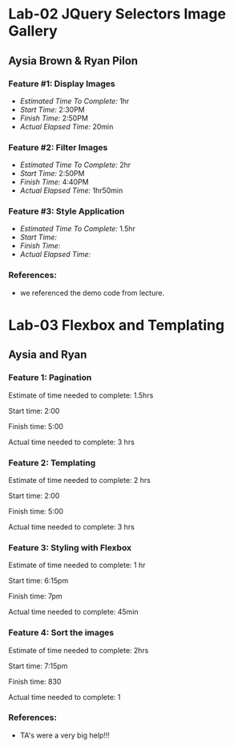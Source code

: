 # Lab-02 JQuery Selectors Image Gallery
## Aysia Brown & Ryan Pilon

### Feature #1: Display Images
- *Estimated Time To Complete:* 1hr
- *Start Time:* 2:30PM
- *Finish Time:* 2:50PM
- *Actual Elapsed Time:* 20min

### Feature #2: Filter Images
- *Estimated Time To Complete:* 2hr
- *Start Time:* 2:50PM
- *Finish Time:* 4:40PM
- *Actual Elapsed Time:* 1hr50min

### Feature #3: Style Application
- *Estimated Time To Complete:* 1.5hr
- *Start Time:*
- *Finish Time:*
- *Actual Elapsed Time:*


### References:
- we referenced the demo code from lecture. 

# Lab-03 Flexbox and Templating
## Aysia and Ryan

### Feature 1: Pagination

Estimate of time needed to complete: 1.5hrs

Start time: 2:00

Finish time: 5:00

Actual time needed to complete: 3 hrs



### Feature 2: Templating

Estimate of time needed to complete: 2 hrs

Start time: 2:00

Finish time: 5:00

Actual time needed to complete: 3 hrs

### Feature 3: Styling with Flexbox

Estimate of time needed to complete: 1 hr

Start time: 6:15pm

Finish time: 7pm

Actual time needed to complete: 45min


### Feature 4: Sort the images

Estimate of time needed to complete: 2hrs

Start time: 7:15pm

Finish time: 830

Actual time needed to complete: 1

### References:
- TA's were a very big help!!!